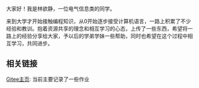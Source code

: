 大家好！我是林欲静，一位电气信息类的同学。  

来到大学才开始接触编程知识，从0开始逐步接受计算机语言，一路上积累了不少经验和教训。抱着资源共享的理念和相互学习的心态，上传了一些东西，希望将一路上的经验分享给大家，予以后的学弟学妹一些帮助，同时也希望在这个过程中相互学习，共同进步。  

## 相关链接  
[Gitee主页](https://gitee.com/lin-yujing-22): 当前主要记录了一些作业  
